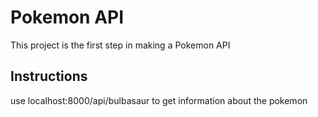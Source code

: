 # Pokemon API
This project is the first step in making a Pokemon API

## Instructions
use localhost:8000/api/bulbasaur to get information about the pokemon